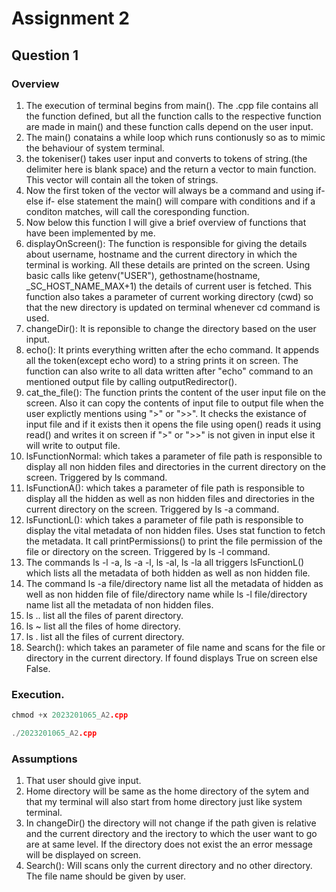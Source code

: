 # Assignment 2
## Question 1
### Overview
1. The execution of terminal begins from main(). The .cpp file contains all the function defined, but all the function calls to the respective function are made in main() and these function calls depend on the user input.
2. The main() conatains a while loop which runs contionusly so as to mimic the behaviour of system terminal.
3. the tokeniser() takes user input and converts to tokens of string.(the delimiter here is blank space) and the return a vector to main function. This vector will contain all the token of strings.
4. Now the first token of the vector will always be a command and using if-else if- else statement the main() will compare with conditions and if a conditon matches, will call the coresponding function.
5. Now below this function I will give a brief overview of functions that have been implemented by me.
6. displayOnScreen(): The function is responsible for giving the details about username, hostname and the current directory in which the terminal is working. All these details are printed on the screen. Using basic calls like getenv("USER"), gethostname(hostname, _SC_HOST_NAME_MAX+1) the details of current user is fetched. This function also takes a parameter of current working directory (cwd) so that the new directory is updated on terminal whenever cd command is used.
7. changeDir(): It is reponsible to change the directory based on the user input.
8. echo(): It prints everything written after the echo command. It appends all the token(except echo word) to a string prints it on screen. The function can also write to all data written after "echo" command to an mentioned  output file by calling outputRedirector().
9. cat_the_file(): The function prints the content of the user input file on the screen. Also it can copy the contents of input file to output file when the user explictly mentions using ">" or ">>". It checks the existance of input file and if it exists then it opens the file using open() reads it using read() and writes it on screen if ">" or ">>" is not given in input else it will write to output file.
10. lsFunctionNormal: which takes a parameter of file path is responsible to display all non hidden files and directories in the current directory on the screen. Triggered by ls command.
11. lsFunctionA(): which takes a parameter of file path is responsible to display all the hidden as well as non hidden files and directories in the current directory on the screen. Triggered by ls -a command.
12. lsFunctionL(): which takes a parameter of file path is responsible to display the vital metadata of non hidden files. Uses stat function to fetch the metadata. It call printPermissions() to print the file permission of the file or directory on the screen. Triggered by ls -l command.
13. The commands ls -l -a, ls -a -l, ls -al, ls -la all triggers lsFunctionL() which lists all the metadata of both hidden as well as non hidden file.
14. The command ls -a file/directory name list all the metadata of hidden as well as non hidden file of file/directory name while ls -l file/directory name list all the metadata of non hidden files.
15. ls .. list all the files of parent directory.
16. ls ~ list all the files of home directory.
17. ls . list all the files of current directory.
18. Search(): which takes an parameter of file name and scans for the file or directory in the current directory. If found displays True on screen else False.

### Execution.
```c++
chmod +x 2023201065_A2.cpp
``` 
```c++
./2023201065_A2.cpp
``` 

### Assumptions

1. That user should give input.
2. Home directory will be same as the home directory of the sytem and that my terminal will also start from home directory just like system terminal.
3. In changeDir() the directory will not change if the path given is relative and the current directory and the irectory to which the user want to go are at same level. If the directory does not exist the an error message will be displayed on screen.
4. Search(): Will scans only the current directory and no other directory. The file name should be given by user.



